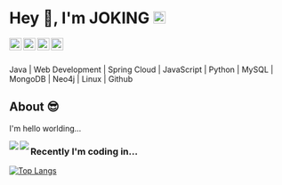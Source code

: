 <!-- <div align="center"> -->
# Hey 👋, I'm JOKING <a  target="_blank" href="https://jokinglove.com/"> <img alt="JOKING's Github" width="22px" src="https://cdn.jsdelivr.net/gh/jokinglove/cdn-assets@master/icons/blog.svg" /> </a>
 

<a target="_blank" href="https://github.com/jokinglove">
    <img align="left" alt="JOKING's Github" width="22px" src="https://cdn.jsdelivr.net/gh/jokinglove/cdn-assets@master/icons/github4.svg" />
</a>

<a target="_blank" href="https://gitee.com/jokinglove">
    <img align="left" alt="JOKING's Gitee" width="22px" src="https://cdn.jsdelivr.net/gh/jokinglove/cdn-assets@master/icons/gitee-circle-light.svg" />
</a>

<a target="_blank" href="https://weibo.com/3287764562/profile?topnav=1&wvr=6&is_all=1">
    <img align="left" alt="JOKING's Weibo" width="22px" src="https://cdn.jsdelivr.net/gh/jokinglove/cdn-assets@master/icons/weibo.svg" />
</a>

<a target="_blank" href="https://mail.qq.com/cgi-bin/qm_share?t=qm_mailme&email=sdve2tjf1t3ex9Tx197J3NDY3Z-S3tw">
    <img align="left" alt="JOKING's Mail" width="22px" src="https://cdn.jsdelivr.net/gh/jokinglove/cdn-assets@master/icons/mail.svg" />
</a>

<br/>
<br/>

Java | Web Development | Spring Cloud | JavaScript | Python | MySQL | MongoDB | Neo4j | Linux | Github 

## About :sunglasses:
I'm hello worlding...

<!-- &theme=shades-of-purple   &theme=cobalt-->
<!-- [![JOKING's github stats](https://github-readme-stats.vercel.app/api?username=jokinglove&show_icons=true&count_private=true&include_all_commits=true&show_owner=true&hide_border=true)](#)

[![Top Langs](https://github-readme-stats.vercel.app/api/top-langs/?username=jokinglove&layout=default&show_icons=true&hide_border=true)](#) -->

<a href="#">
  <img align="left" src="https://github-readme-stats.vercel.app/api?username=jokinglove&show_icons=true&count_private=true&include_all_commits=true&show_owner=true&hide_border=true" />
</a>
<a href="#">
  <img align="left" src="https://github-readme-stats.vercel.app/api/top-langs/?username=jokinglove&layout=default&show_icons=true&hide_border=true" />
</a>

### Recently I'm coding in...
<!-- 
<a align="left" href="https://codestats.net/users/jokinglove">
  <img src='https://codestats-readme.wegfan.cn/history-graph/jokinglove?width=850&height=300&timezone=08:00&history_days=21&max_languages=9&language_colors=["3e4053","f15854","5da5da","faa43a","60bd68","f17cb0","b2912f","decf3f","b276b2","808080"]' alt="JOKING's Code::Stats history graph" />
</a> -->
[![Top Langs](https://codestats-readme.wegfan.cn/history-graph/jokinglove?width=850&height=300&timezone=08:00&history_days=21&max_languages=9&language_colors=["3e4053","f15854","5da5da","faa43a","60bd68","f17cb0","b2912f","decf3f","b276b2","808080"])](#)


<!-- </div> -->
